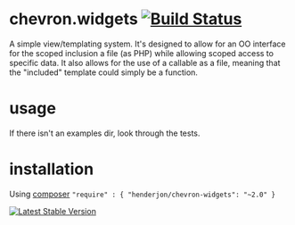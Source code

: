 # chevron.widgets [![Build Status](https://travis-ci.org/henderjon/chevron.widgets.svg?branch=master)](https://travis-ci.org/henderjon/chevron.widgets)

A simple view/templating system. It's designed to allow for
an OO interface for the scoped inclusion a file (as PHP) while allowing scoped
access to specific data. It also allows for the use of a callable as a file,
meaning that the "included" template could simply be a function.

# usage

If there isn't an examples dir, look through the tests.

# installation

Using [composer](http://getcomposer.org/) `"require" : { "henderjon/chevron-widgets": "~2.0" }`

[![Latest Stable Version](https://poser.pugx.org/henderjon/chevron-widgets/v/stable.svg)](https://packagist.org/packages/henderjon/chevron-widgets)





